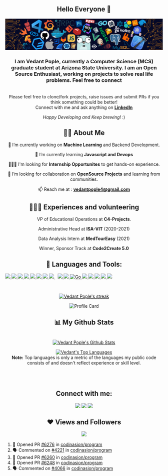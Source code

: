 <div align="center">
<h2> Hello Everyone 👋 </h2>
</div>

<p align="center"> 
 <img src="https://github.com/vedantpople4/vedantpople4/blob/master/header_.png"/> </p>

<h3 align="center"><b>  I am Vedant Pople, currently a Computer Science (MCS) graduate student at Arizona State University. I am an Open Source Enthusiast, working on projects to solve real life problems. Feel free to connect </b></h3>

<div align="center">

 <br>
Please feel free to clone/fork projects, raise issues and submit PRs if you think something could be better! <br>
Connect with me and ask anything on <a href="https://www.linkedin.com/in/vedantpople/"><b>LinkedIn</b></a> 

<i>Happy Developing and Keep brewing!</i> :)

<!-- <h1 align="left"> <img src="https://i.insider.com/5ee7c2893f737024027c1d77?width=700" width="700px" height ="400px"></h1> -->

## 🙋‍♂️ About Me

🔭 I’m currently working on **Machine Learning** and Backend Development.
    
🌱 I’m currently learning **Javascript and Devops** 
 
 👩🏻‍🎓 I'm looking for **Internship Opportunites** to get hands-on experience.

👯 I’m looking for collaboration on **OpenSource Projects** and learning from communities.

📫 Reach me at : **vedantpople4@gmail.com**

## 👩🏻‍🎓 Experiences and volunteering
 
 VP of Educational Operations at **C4-Projects**.
    
 Administrative Head at **ISA-VIT** (2020-2021)
 
 Data Analysis Intern at **MedTourEasy** (2021)

 Winner, Sponsor Track at **Code2Create 5.0**


## 🚀 Languages and Tools:

<p align="left"> 
    <a href="https://www.java.com" target="_blank"> <img src="https://img.icons8.com/color/48/000000/java-coffee-cup-logo.png"/> </a>
    <a href="https://reactjs.org/" target="_blank"> <img src="https://img.icons8.com/color/48/000000/react-native.png"/> </a>
    <a href="https://developer.mozilla.org/en-US/docs/Web/JavaScript" target="_blank"> <img src="https://img.icons8.com/color/48/000000/javascript.png"/> </a> 
    <a href="https://www.w3.org/html/" target="_blank"> <img src="https://img.icons8.com/color/48/000000/html-5.png"/> </a> 
    <a href="https://www.w3schools.com/css/" target="_blank"> <img src="https://img.icons8.com/color/48/000000/css3.png"/> </a> 
    <a href="https://getbootstrap.com" target="_blank"> <img src="https://img.icons8.com/color/48/000000/bootstrap.png"/> </a> 
    <a href="https://www.python.org" target="_blank"> <img src="https://img.icons8.com/color/48/000000/python.png"/> </a> 
    <a style="padding-right:8px;" href="https://nodejs.org" target="_blank"> <img src="https://img.icons8.com/color/48/000000/nodejs.png"/> </a> 
    <a href="https://firebase.google.com/" target="_blank"> <img src="https://img.icons8.com/color/48/000000/firebase.png"/> </a>    
    <a href="https://git-scm.com/" target="_blank"> <img src="https://img.icons8.com/color/48/000000/git.png"/> </a> 
    <a href="https://www.Golang.io" target="_blank"> <img src="https://img.icons8.com/color/48/000000/golang.png" alt="Go" width="48" height="48"/> </a> 
    <a href="https://c.js.org" target="_blank"> <img src="https://img.icons8.com/color/48/000000/c-programming.png"/> </a>
    <a href= "https://jquery.com/"><img src = "https://img.icons8.com/ios-filled/50/000000/jquery.png"/>
   <a href="https://www.djangoproject.com/"><img src="https://img.icons8.com/color/48/000000/django.png"/>
    <a href = "https://www.docker.com/"><img src="https://img.icons8.com/color/48/000000/docker.png"/>
    <a href = "https://www.linux.org/"><img src="https://img.icons8.com/color/48/000000/linux.png"/>
    
</p>

<!-- [![React Badge](https://img.shields.io/badge/-React-61DBFB?style=for-the-badge&labelColor=black&logo=react&logoColor=61DBFB)](#)  [![Javascript Badge](https://img.shields.io/badge/-Javascript-F0DB4F?style=for-the-badge&labelColor=black&logo=javascript&logoColor=F0DB4F)](#) [![Typescript Badge](https://img.shields.io/badge/-Typescript-007acc?style=for-the-badge&labelColor=black&logo=typescript&logoColor=007acc)](#) [![Nodejs Badge](https://img.shields.io/badge/-Nodejs-3C873A?style=for-the-badge&labelColor=black&logo=node.js&logoColor=3C873A)](#) [![GraphQL Badge](https://img.shields.io/badge/-GraphQl-e535ab?style=for-the-badge&labelColor=black&logo=node.js&logoColor=e535ab)](#) -->
<br/>

<p align="center">
    <a href="https://github.com/vedantpople4/github-readme-streak-stats">
        <img title="🔥 Get streak stats for your profile at git.io/streak-stats" alt="Vedant Pople's streak" src="https://github-readme-streak-stats.herokuapp.com/?user=vedantpople4&theme=black-ice&hide_border=true&stroke=0000&background=060A0CD0"/>
    </a>
</p>
     
![Profile Card](https://github-profile-summary-cards.vercel.app/api/cards/profile-details?username=vedantpople4&theme=nord_dark)

## 📊 My Github Stats

  <br/>
    <a href="https://github.com/vedantpople4/github-readme-stats"><img alt="Vedant Pople's Github Stats" src="https://github-readme-stats.vercel.app/api?username=vedantpople4&show_icons=true&count_private=true&theme=react&hide_border=true&bg_color=0D1117" /></a>
             
  <a href="https://github.com/vedantpople4/github-readme-stats"><img alt="Vedant's Top Languages" src="https://github-readme-stats.vercel.app/api/top-langs/?username=vedantpople4&langs_count=8&count_private=true&layout=compact&theme=react&hide_border=true&bg_color=0D1117" /></a>
  <br/>
  <b>Note:</b> Top languages is only a metric of the languages my public code consists of and doesn't reflect experience or skill level.

<br/>
<br/>

## Connect with me:
<p align="left">

<a href = "https://www.linkedin.com/in/vedantpople"><img src="https://img.icons8.com/fluent/48/000000/linkedin.png"/></a>
<a href = "https://twitter.com/vedantpople"><img src="https://img.icons8.com/fluent/48/000000/twitter.png"/></a>
<a href = "https://www.instagram.com/vedant.pople"><img src="https://img.icons8.com/fluent/48/000000/instagram-new.png"/></a>
<!-- <a  href ="https://app.slack.com/client/T4N3CG75G/learning-slack/user_profile/U02A71HGFC2"><img src ="https://img.icons8.com/color/48/000000/slack-new.png"></a> -->
<!-- <a href = "" ><img src = ""> -->
<!-- <a href =""><img src="https://img.icons8.com/cute-clipart/48/000000/discord-logo.png"/> -->


</p>

## ❤ Views and Followers
<a href="https://github.com/vedantpople4/github-profile-views-counter">
    <img src="https://komarev.com/ghpvc/?username=vedantpople4">
</a>
        </div>
      
<!--START_SECTION:activity-->
1. 💪 Opened PR [#6276](https://github.com/codinasion/program/pull/6276) in [codinasion/program](https://github.com/codinasion/program)
2. 🗣 Commented on [#4221](https://github.com/codinasion/program/issues/4221) in [codinasion/program](https://github.com/codinasion/program)
3. 💪 Opened PR [#6260](https://github.com/codinasion/program/pull/6260) in [codinasion/program](https://github.com/codinasion/program)
4. 💪 Opened PR [#6248](https://github.com/codinasion/program/pull/6248) in [codinasion/program](https://github.com/codinasion/program)
5. 🗣 Commented on [#4066](https://github.com/codinasion/program/issues/4066) in [codinasion/program](https://github.com/codinasion/program)
<!--END_SECTION:activity-->

